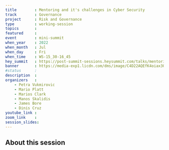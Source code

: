 ```yaml
---
title        : Mentoring and it's challenges in Cyber Security
track        : Governance
project      : Risk and Governance
type         : working-session
topics       : 
featured     :
event        : mini-summit
when_year    : 2022
when_month   : Jul
when_day     : Fri
when_time    : WS-15_30-16_45
hey_summit   : https://post-summit-sessions.heysummit.com/talks/mentoring-and-its-challenges-in-cyber-security/
banner       : https://media-exp1.licdn.com/dms/image/C4D22AQEfK4oiax3Q7g/feedshare-shrink_1280/0/1655491966226?e=1658361600&v=beta&t=-SRlaIfVO6A0uqMUdOmwwQ0LySP5f205-4y1NWxxlyQ
#status      : 
description  :
organizers   :
    - Petra Vukmirovic
    - Mario Platt
    - Marios Clark
    - Manos Skalidis
    - James Bore
    - Dinis Cruz
youtube_link : 
zoom_link    :
session_slides:
---
```



## About this session

